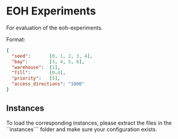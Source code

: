 # EOH Experiments

For evaluation of the eoh-experiments. 

Format: 

```json
{
  "seed":       [0, 1, 2, 3, 4],
  "bay":        [3, 4, 5, 6],
  "warehouse":  [1],
  "fill":       [0.4],
  "priority":   [5],
  "access_directions": "1000"
}
```

## Instances

To load the corresponding instances, please extract the files in the ``ìnstances``` folder and make sure your configuration exists.
